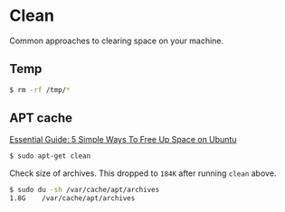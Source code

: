 # Clean

Common approaches to clearing space on your machine.

## Temp

```sh
$ rm -rf /tmp/*
```

## APT cache

[Essential Guide: 5 Simple Ways To Free Up Space on Ubuntu](https://www.omgubuntu.co.uk/2016/08/5-ways-free-up-space-on-ubuntu)


```sh
$ sudo apt-get clean
```

Check size of archives. This dropped to `184K` after running `clean` above.

```sh
$ sudo du -sh /var/cache/apt/archives
1.8G    /var/cache/apt/archives
```
